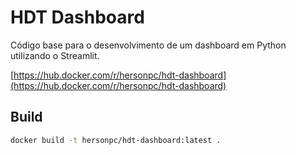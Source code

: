 # HDT Dashboard

Código base para o desenvolvimento de um dashboard em Python utilizando o Streamlit.

[https://hub.docker.com/r/hersonpc/hdt-dashboard](https://hub.docker.com/r/hersonpc/hdt-dashboard)

## Build

```bash
docker build -t hersonpc/hdt-dashboard:latest .
```
